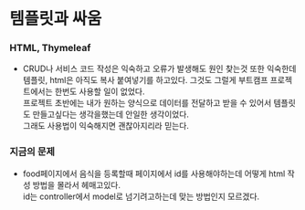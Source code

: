 # 템플릿과 싸움

### HTML, Thymeleaf
- CRUD나 서비스 코드 작성은 익숙하고 오류가 발생해도 원인 찾는것 또한 익숙한데  
템플릿, html은 아직도 복사 붙여넣기를 하고있다. 그것도 그럴게 부트캠프 프로젝트에서는 한번도 사용할 일이 없었다.  
프로젝트 초반에는 내가 원하는 양식으로 데이터를 전달하고 받을 수 있어서 템플릿도 만들고싶다는 생각을했는데 안일한 생각이었다.  
그래도 사용법이 익숙해지면 괜찮아지리라 믿는다.  

### 지금의 문제  
- food페이지에서 음식을 등록할때 페이지에서 id를 사용해야하는데 어떻게 html 작성 방법을 몰라서 헤매고있다.  
id는 controller에서 model로 넘기려고하는데 맞는 방법인지 모르겠다.  
